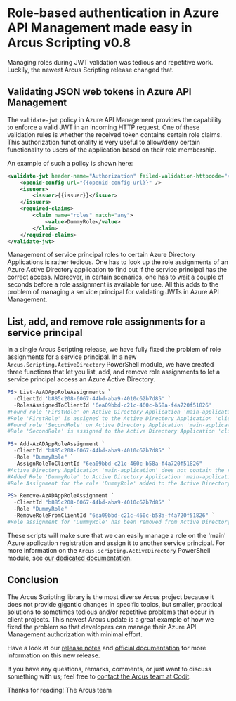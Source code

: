 # Role-based authentication in Azure API Management made easy in Arcus Scripting v0.8
Managing roles during JWT validation was tedious and repetitive work. Luckily, the newest Arcus Scripting release changed that.

## Validating JSON web tokens in Azure API Management
The `validate-jwt` policy in Azure API Management provides the capability to enforce a valid JWT in an incoming HTTP request. One of these validation rules is whether the received token contains certain role claims. This authorization functionality is very useful to allow/deny certain functionality to users of the application based on their role membership.

An example of such a policy is shown here:

```xml
<validate-jwt header-name="Authorization" failed-validation-httpcode="401" failed-validation-error-message="Unauthorized. Access token is missing or invalid.">
    <openid-config url="{{openid-config-url}}" />
    <issuers>
        <issuer>{{issuer}}</issuer>
    </issuers>
    <required-claims>
        <claim name="roles" match="any">
            <value>DummyRole</value>
        </claim>
    </required-claims>
</validate-jwt>
```

Management of service principal roles to certain Azure Directory Applications is rather tedious. One has to look up the role assignments of an Azure Active Directory application to find out if the service principal has the correct access. Moreover, in certain scenarios, one has to wait a couple of seconds before a role assignment is available for use. All this adds to the problem of managing a service principal for validating JWTs in Azure API Management.

## List, add, and remove role assignments for a service principal
In a single Arcus Scripting release, we have fully fixed the problem of role assignments for a service principal. In a new `Arcus.Scripting.ActiveDirectory` PowerShell module, we have created three functions that let you list, add, and remove role assignments to let a service principal access an Azure Active Directory.

```powershell
PS> List-AzADAppRoleAssignments `
  -ClientId 'b885c208-6067-44bd-aba9-4010c62b7d85' `
  -RolesAssignedToClientId '6ea09bbd-c21c-460c-b58a-f4a720f51826'
#Found role 'FirstRole' on Active Directory Application 'main-application'
#Role 'FirstRole' is assigned to the Active Directory Application 'client-application-one' with id '6ea09bbd-c21c-460c-b58a-f4a720f51826'
#Found role 'SecondRole' on Active Directory Application 'main-application'
#Role 'SecondRole' is assigned to the Active Directory Application 'client-application-one' with id '6ea09bbd-c21c-460c-b58a-f4a720f51826'

PS> Add-AzADAppRoleAssignment `
  -ClientId "b885c208-6067-44bd-aba9-4010c62b7d85" `
  -Role "DummyRole" `
  -AssignRoleToClientId "6ea09bbd-c21c-460c-b58a-f4a720f51826"
#Active Directory Application 'main-application' does not contain the role 'DummyRole', adding the role
#Added Role 'DummyRole' to Active Directory Application 'main-application'
#Role Assignment for the role 'DummyRole' added to the Active Directory Application 'client-application-one'

PS> Remove-AzADAppRoleAssignment `
  -ClientId "b885c208-6067-44bd-aba9-4010c62b7d85" `
  -Role "DummyRole" `
  -RemoveRoleFromClientId "6ea09bbd-c21c-460c-b58a-f4a720f51826" `
#Role assignment for 'DummyRole' has been removed from Active Directory Application 'client-application-one'
```

These scripts will make sure that we can easily manage a role on the 'main' Azure application registration and assign it to another service principal.
For more information on the `Arcus.Scripting.ActiveDirectory` PowerShell module, see [our dedicated documentation](https://scripting.arcus-azure.net/features/powershell/azure-active-directory).

## Conclusion
The Arcus Scripting library is the most diverse Arcus project because it does not provide gigantic changes in specific topics, but smaller, practical solutions to sometimes tedious and/or repetitive problems that occur in client projects. This newest Arcus update is a great example of how we fixed the problem so that developers can manage their Azure API Management authorization with minimal effort.

Have a look at our [release notes](https://github.com/arcus-azure/arcus.scripting/releases/tag/v0.8.0) and [official documentation](https://scripting.arcus-azure.net/) for more information on this new release.

If you have any questions, remarks, comments, or just want to discuss something with us; feel free to [contact the Arcus team at Codit](https://github.com/arcus-azure/arcus.scripting/issues/new/choose).

Thanks for reading!
The Arcus team